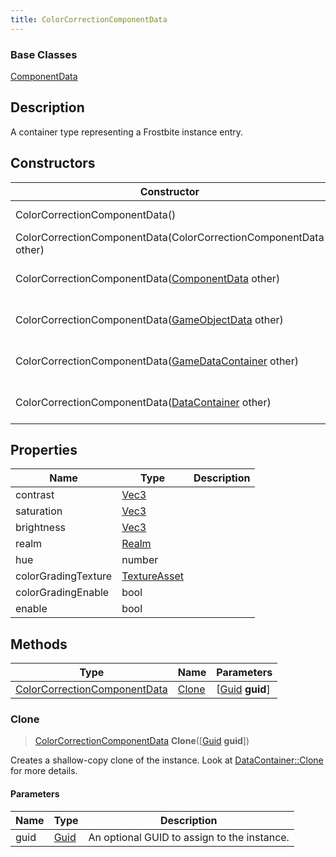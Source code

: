 ```yaml
---
title: ColorCorrectionComponentData
---
```

### Base Classes

[ComponentData](ComponentData)

## Description

A container type representing a Frostbite instance entry.

## Constructors

| Constructor                                                                             | Description                                                                                                                                     |
| --------------------------------------------------------------------------------------- | ----------------------------------------------------------------------------------------------------------------------------------------------- |
| ColorCorrectionComponentData()                                                          | Create a new instance of this container type.                                                                                                   |
| ColorCorrectionComponentData(ColorCorrectionComponentData other)                        | Create a reference copy of an instance of the same type.                                                                                        |
| ColorCorrectionComponentData([ComponentData](ComponentData) other)                      | Upcast an instance of type [ComponentData](ComponentData) to [ColorCorrectionComponentData](ColorCorrectionComponentData).                      |
| ColorCorrectionComponentData([GameObjectData](GameObjectData) other)                    | Upcast an instance of type [GameObjectData](GameObjectData) to [ColorCorrectionComponentData](ColorCorrectionComponentData).                    |
| ColorCorrectionComponentData([GameDataContainer](GameDataContainer) other)              | Upcast an instance of type [GameDataContainer](GameDataContainer) to [ColorCorrectionComponentData](ColorCorrectionComponentData).              |
| ColorCorrectionComponentData([DataContainer](/vext/ref/shared/class/datacontainer) other) | Upcast an instance of type [DataContainer](/vext/ref/shared/class/datacontainer) to [ColorCorrectionComponentData](ColorCorrectionComponentData). |

## Properties

| Name                | Type                              | Description |
| ------------------- | --------------------------------- | ----------- |
| contrast            | [Vec3](/vext/ref/shared/class/Vec3) |             |
| saturation          | [Vec3](/vext/ref/shared/class/Vec3) |             |
| brightness          | [Vec3](/vext/ref/shared/class/Vec3) |             |
| realm               | [Realm](Realm)                    |             |
| hue                 | number                            |             |
| colorGradingTexture | [TextureAsset](TextureAsset)      |             |
| colorGradingEnable  | bool                              |             |
| enable              | bool                              |             |

## Methods

| Type                                                         | Name            | Parameters                                     |
| ------------------------------------------------------------ | --------------- | ---------------------------------------------- |
| [ColorCorrectionComponentData](ColorCorrectionComponentData) | [Clone](#clone) | \[[Guid](/vext/ref/shared/class/guid) **guid**\] |

### Clone

> [ColorCorrectionComponentData](ColorCorrectionComponentData) **Clone**(\[[Guid](/vext/ref/shared/class/guid) **guid**\])

Creates a shallow-copy clone of the instance. Look at [DataContainer::Clone](/vext/ref/shared/class/datacontainer#clone) for more details.

#### Parameters

| Name | Type         | Description                                 |
| ---- | ------------ | ------------------------------------------- |
| guid | [Guid](Guid) | An optional GUID to assign to the instance. |
